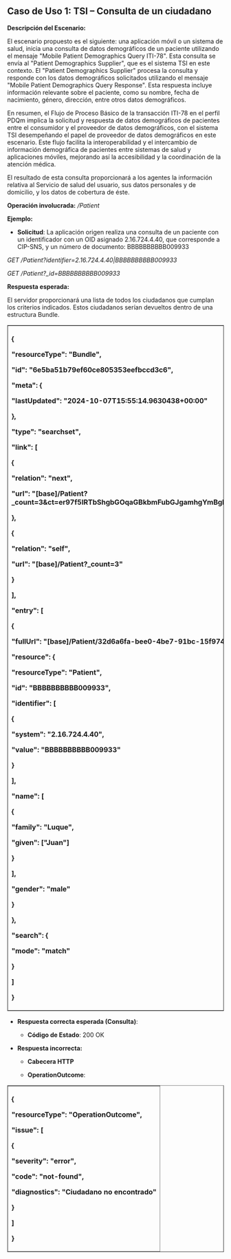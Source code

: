 <h2 id="caso-de-uso-1-tsi-consulta-de-un-ciudadano">Caso de Uso 1: TSI –
Consulta de un ciudadano</h2>
<p><strong>Descripción del Escenario:</strong></p>
<p>El escenario propuesto es el siguiente: una aplicación móvil o un
sistema de salud, inicia una consulta de datos demográficos de un
paciente utilizando el mensaje "Mobile Patient Demographics Query
ITI-78". Esta consulta se envía al "Patient Demographics Supplier", que
es el sistema TSI en este contexto. El "Patient Demographics Supplier"
procesa la consulta y responde con los datos demográficos solicitados
utilizando el mensaje "Mobile Patient Demographics Query Response". Esta
respuesta incluye información relevante sobre el paciente, como su
nombre, fecha de nacimiento, género, dirección, entre otros datos
demográficos.</p>
<p>En resumen, el Flujo de Proceso Básico de la transacción ITI-78 en el
perfil PDQm implica la solicitud y respuesta de datos demográficos de
pacientes entre el consumidor y el proveedor de datos demográficos, con
el sistema TSI desempeñando el papel de proveedor de datos demográficos
en este escenario. Este flujo facilita la interoperabilidad y el
intercambio de información demográfica de pacientes entre sistemas de
salud y aplicaciones móviles, mejorando así la accesibilidad y la
coordinación de la atención médica.</p>
<p>El resultado de esta consulta proporcionará a los agentes la
información relativa al Servicio de salud del usuario, sus datos
personales y de domicilio, y los datos de cobertura de éste.</p>
<p><strong>Operación involucrada:</strong> <em>/Patient</em></p>
<p><strong>Ejemplo:</strong></p>
<ul>
<li><p><strong>Solicitud</strong>: La aplicación origen realiza una
consulta de un paciente con un identificador con un OID asignado
2.16.724.4.40, que corresponde a CIP-SNS, y un número de documento:
BBBBBBBBBB009933</p></li>
</ul>
<p><em>GET /Patient?identifier=2.16.724.4.40|BBBBBBBBBB009933</em></p>
<p><em>GET /Patient?_id=BBBBBBBBBB009933</em></p>
<p><strong>Respuesta esperada:</strong></p>
<p>El servidor proporcionará una lista de todos los ciudadanos que
cumplan los criterios indicados. Estos ciudadanos serían devueltos
dentro de una estructura Bundle.</p>
<table border="1">
<colgroup>
<col style="width: 100%" />
</colgroup>
<thead>
<tr>
<th style="text-align: left;"><p>{</p>
<p>"resourceType": "Bundle",</p>
<p>"id": "6e5ba51b79ef60ce805353eefbccd3c6",</p>
<p>"meta": {</p>
<p>"lastUpdated": "2024-10-07T15:55:14.9630438+00:00"</p>
<p>},</p>
<p>"type": "searchset",</p>
<p>"link": [</p>
<p>{</p>
<p>"relation": "next",</p>
<p>"url":
"[base]/Patient?_count=3&amp;ct=er97f5lRTbShgbGOqaGBkbmFubGJgamhgYmBgbm5YSwAAAD%2F%2Fw%3D%3D"</p>
<p>},</p>
<p>{</p>
<p>"relation": "self",</p>
<p>"url": "[base]/Patient?_count=3"</p>
<p>}</p>
<p>],</p>
<p>"entry": [</p>
<p>{</p>
<p>"fullUrl": "[base]/Patient/32d6a6fa-bee0-4be7-91bc-15f974ecfcd1",</p>
<p>"resource": {</p>
<p>"resourceType": "Patient",</p>
<p>"id": "BBBBBBBBBB009933",</p>
<p>"identifier": [</p>
<p>{</p>
<p>"system": "2.16.724.4.40",</p>
<p>"value": "BBBBBBBBBB009933"</p>
<p>}</p>
<p>],</p>
<p>"name": [</p>
<p>{</p>
<p>"family": "Luque",</p>
<p>"given": ["Juan"]</p>
<p>}</p>
<p>],</p>
<p>"gender": "male"</p>
<p>}</p>
<p>},</p>
<p>"search": {</p>
<p>"mode": "match"</p>
<p>}</p>
<p>]</p>
<p>}</p></th>
</tr>
</thead>
<tbody>
</tbody>
</table>
<ul>
<li><p><strong>Respuesta correcta esperada (Consulta)</strong>:</p>
<ul>
<li><p><strong>Código de Estado</strong>: 200 OK</p></li>
</ul></li>
<li><p><strong>Respuesta incorrecta:</strong></p>
<ul>
<li><p><strong>Cabecera HTTP</strong></p></li>
<li><p><strong>OperationOutcome</strong>:</p></li>
</ul></li>
</ul>
<table border="1">
<colgroup>
<col style="width: 100%" />
</colgroup>
<thead>
<tr>
<th style="text-align: left;"><p>{</p>
<p>"resourceType": "OperationOutcome",</p>
<p>"issue": [</p>
<p>{</p>
<p>"severity": "error",</p>
<p>"code": "not-found",</p>
<p>"diagnostics": "Ciudadano no encontrado"</p>
<p>}</p>
<p>]</p>
<p>}</p></th>
</tr>
</thead>
<tbody>
</tbody>
</table>